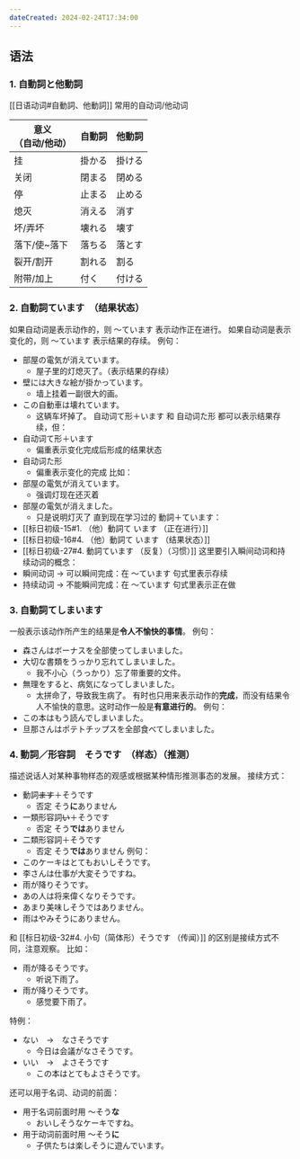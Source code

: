 ```yaml
---
dateCreated: 2024-02-24T17:34:00
---
```

## 语法
### 1. 自動詞と他動詞
[[日语动词#自動詞、他動詞]]
常用的自动词/他动词

| 意义<br>（自动/他动） | 自動詞 | 他動詞 |
| ------------- | --- | --- |
| 挂             | 掛かる | 掛ける |
| 关闭            | 閉まる | 閉める |
| 停             | 止まる | 止める |
| 熄灭            | 消える | 消す  |
| 坏/弄坏          | 壊れる | 壊す  |
| 落下/使~落下       | 落ちる | 落とす |
| 裂开/割开         | 割れる | 割る  |
| 附带/加上         | 付く  | 付ける |
### 2. 自動詞ています　（结果状态）
如果自动词是表示动作的，则 ～ています 表示动作正在进行。
如果自动词是表示变化的，则 ～ています 表示结果的存续。
例句：
- 部屋の電気が消えています。
	- 屋子里的灯熄灭了。（表示结果的存续）
- 壁には大きな絵が掛かっています。
	- 墙上挂着一副很大的画。
- この自動車は壊れています。
	- 这辆车坏掉了。
自动词て形＋います 和 自动词た形 都可以表示结果存续，但：
- 自动词て形＋います
	- 偏重表示变化完成后形成的结果状态
- 自动词た形
	- 偏重表示变化的完成
比如：
- 部屋の電気が消えています。
	- 强调灯现在还灭着
- 部屋の電気が消えました。
	- 只是说明灯灭了
直到现在学习过的 動詞＋ています：
- [[标日初级-15#1. （他）動詞て います （正在进行）]]
- [[标日初级-16#4. （他）動詞て います （结果状态）]]
- [[标日初级-27#4. 動詞ています （反复）（习惯）]]
这里要引入瞬间动词和持续动词的概念：
- 瞬间动词 → 可以瞬间完成：在 ～ています 句式里表示存续
- 持续动词 → 不能瞬间完成：在 ～ています 句式里表示正在做
### 3. 自動詞てしまいます
一般表示该动作所产生的结果是**令人不愉快的事情**。
例句：
- 森さんはボーナスを全部使ってしまいました。
- 大切な書類をうっかり忘れてしまいました。
	- 我不小心（うっかり）忘了带重要的文件。
- 無理をすると、病気になってしまいました。
	- 太拼命了，导致我生病了。
有时也只用来表示动作的**完成**，而没有结果令人不愉快的意思。这时动作一般是**有意进行的**。
例句：
- この本はもう読んでしまいました。
- 旦那さんはポテトチップスを全部食べてしまいました。
### 4. 動詞／形容詞　そうです　（样态）（推测）
描述说话人对某种事物样态的观感或根据某种情形推测事态的发展。
接续方式：
- 動詞~~ます~~＋そうです
	- 否定 そう**に**ありません
- 一類形容詞~~い~~＋そうです
	- 否定 そう**では**ありません
- 二類形容詞＋そうです
	- 否定 そう**では**ありません
例句：
- このケーキはとてもおいしそうです。
- 李さんは仕事が大変そうですね。
- 雨が降りそうです。
- あの人は将来偉くなりそうです。
- あまり美味しそうではありません。
- 雨はやみそうにありません。

和 [[标日初级-32#4. 小句（简体形）そうです （传闻）]] 的区别是接续方式不同，注意观察。
比如：
- 雨が降るそうです。
	- 听说下雨了。
- 雨が降りそうです。
	- 感觉要下雨了。

特例：
- ない　→　なさそうです
	- 今日は会議がなさそうです。
- いい　→　よさそうです
	- この本はとてもよさそうです。

还可以用于名词、动词的前面：
- 用于名词前面时用 ～そう**な**
	- おいしそうなケーキですね。
- 用于动词前面时用 ～そう**に**
	- 子供たちは楽しそうに遊んでいます。